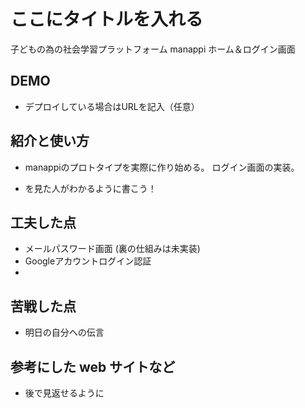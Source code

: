 # ここにタイトルを入れる
子どもの為の社会学習プラットフォーム manappi
ホーム＆ログイン画面

## DEMO

  - デプロイしている場合はURLを記入（任意）

## 紹介と使い方

  - manappiのプロトタイプを実際に作り始める。
  ログイン画面の実装。

  - を見た人がわかるように書こう！

## 工夫した点

  - メールパスワード画面 (裏の仕組みは未実装)
  - Googleアカウントログイン認証
  - 

## 苦戦した点

  - 明日の自分への伝言

## 参考にした web サイトなど

  - 後で見返せるように